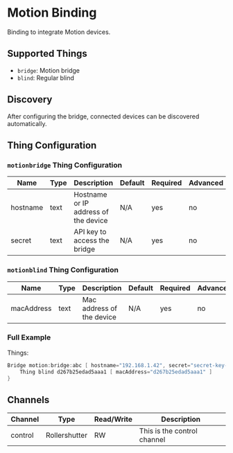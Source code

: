 # Motion Binding

Binding to integrate Motion devices.

## Supported Things

- `bridge`: Motion bridge
- `blind`: Regular blind

## Discovery

After configuring the bridge, connected devices can be discovered automatically. 

## Thing Configuration

### `motionbridge` Thing Configuration

| Name            | Type    | Description                           | Default | Required | Advanced |
|-----------------|---------|---------------------------------------|---------|----------|----------|
| hostname        | text    | Hostname or IP address of the device  | N/A     | yes      | no       |
| secret          | text    | API key to access the bridge          | N/A     | yes      | no       |

### `motionblind` Thing Configuration

| Name            | Type    | Description               | Default | Required | Advanced |
|-----------------|---------|---------------------------|---------|----------|----------|
| macAddress      | text    | Mac address of the device | N/A     | yes      | no       |


### Full Example

Things:

```java
Bridge motion:bridge:abc [ hostname="192.168.1.42", secret="secret-key-12" ] {
    Thing blind d267b25edad5aaa1 [ macAddress="d267b25edad5aaa1" ]
}
```

## Channels

| Channel | Type          | Read/Write | Description                 |
|---------|---------------|------------|-----------------------------|
| control | Rollershutter | RW         | This is the control channel |
